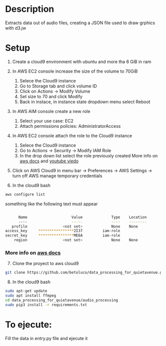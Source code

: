 # Description
Extracts data out of audio files, creating a JSON file used to draw
grphics with d3.jw

# Setup

1. Create a cloud9 environment with ubuntu and more tha 6 GiB in ram
2. In AWS EC2 console increase the size of the volume to 70GiB
   1. Selece the Cloud9 instance
   2. Go to Storage tab and click volume ID
   3. Click on Actions -> Modify Volume
   4. Set size to 70 and click Modify
   5. Back in instace, in instance state dropdown menu select Reboot

3. In AWS AIM console create a new role 
   1. Select your use case: EC2
   2. Attach permissions policies: AdministratorAccess

4. In AWS EC2 console attach the role to the Cloud9 instance
   1. Selece the Cloud9 instance
   2. Go to Actions -> Security -> Modify IAM Role
   3. In the drop down list select the role previously created
More info on [aws docs](https://docs.aws.amazon.com/cloud9/latest/user-guide/credentials.html#credentials-temporary-attach-console) and [youtube viedo](https://www.youtube.com/watch?v=C4AyfV3Z3xs)

5. Click on AWS Cloud9 in menu bar -> Preferences -> AWS Settings -> turn off AWS manage temporary credentials

6. In the cloud9 bash
```bash
aws configure list
```
something like the following text must appear
```bash

      Name                    Value             Type    Location
      ----                    -----             ----    --------
   profile                <not set>             None    None
access_key     ****************2I37         iam-role    
secret_key     ****************ME6A         iam-role    
    region                <not set>             None    None
```
### More info on [aws docs](https://aws.amazon.com/premiumsupport/knowledge-center/access-key-does-not-exist)


7. Clone the proyect to aws cloud9
```bash
git clone https://github.com/betoluco/data_processing_for_quietavenue.git
```

8. In the cloud9 bash
```bash
sudo apt-get update
sudo apt install ffmpeg
cd data_processing_for_quietavenue/audio_processing
sudo pip3 install -r requirements.txt
```
# To ejecute:

Fill the data in entry.py file and ejecute it
